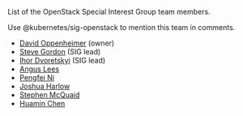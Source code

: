 List of the OpenStack Special Interest Group team members.

Use @kubernetes/sig-openstack to mention this team in comments.

* [David Oppenheimer](https://github.com/davidopp) (owner)
* [Steve Gordon](https://github.com/xsgordon) (SIG lead)
* [Ihor Dvoretskyi](https://github.com/idvoretskyi) (SIG lead)
* [Angus Lees](https://github.com/anguslees)
* [Pengfei Ni](https://github.com/feiskyer)
* [Joshua Harlow](https://github.com/harlowja)
* [Stephen McQuaid](https://github.com/stevemcquaid)
* [Huamin Chen](https://github.com/rootfs)
